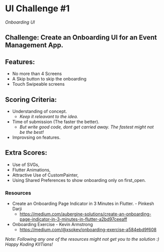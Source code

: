 # UI Challenge #1

*Onboarding UI*

## Challenge: Create an Onboarding UI for an Event Management App.

## Features:
- No more than 4 Screens 
- A Skip button to skip the onboarding
- Touch Swipeable screens

## Scoring Criteria:
- Understanding of concept.
  - *Keep it releavant to the idea.*
- Time of submission (The faster the better).
  - *But write good code, dont get carried away. The fastest might not be the best!*
- Improvsing on features.

## Extra Scores:
- Use of SVGs,
- Flutter Animations,
- Attractive Use of CustomPainter,
- Using Shared Preferences to show onboarding only on first_open.

### Resources
- Create an Onboarding Page Indicator in 3 Minutes in Flutter. - Pinkesh Darji
  - https://medium.com/aubergine-solutions/create-an-onboarding-page-indicator-in-3-minutes-in-flutter-a2bd97ceeaff
- Onboarding Exercise - Kevin Armstrong
  - https://medium.com/@xsokev/onboarding-exercise-a584ebd9f608

*Note: Following any one of the resources might not get you to the solution :)*
*Happy Koding KIITians!*
